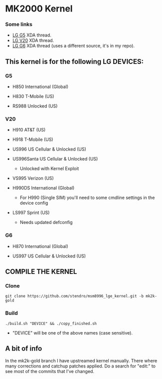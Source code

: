 MK2000 Kernel
=============

### Some links
* [LG G5] XDA thread.
* [LG V20] XDA thread.
* [LG G6] XDA thread (uses a different source, it's in my repo).

This kernel is for the following LG DEVICES:
-----------------------------------------------
### G5
- H850		International (Global)

* H830		T-Mobile (US)

* RS988		Unlocked (US)

### V20
- H910		AT&T (US)

* H918		T-Mobile (US)

* US996		US Cellular & Unlocked (US)

* US996Santa	US Cellular & Unlocked (US)
  * Unlocked with Kernel Exploit

* VS995		Verizon (US)

* H990DS	International (Global)
  * For H990 (Single SIM) you'll need to some cmdline settings in the device config

* LS997		Sprint (US)
  * Needs updated defconfig

### G6
- H870		International (Global)

* US997		US Cellular & Unlocked (US)

## COMPILE THE KERNEL

### Clone
	git clone https://github.com/stendro/msm8996_lge_kernel.git -b mk2k-gold

### Build
	./build.sh "DEVICE" && ./copy_finished.sh

* "DEVICE" will be one of the above names (case sensitive).

## A bit of info

In the mk2k-gold branch I have upstreamed kernel manually.
There where many corrections and catchup patches applied. Do a search for "edit:" to see most of the commits that I've changed.

[LG G5]: <https://forum.xda-developers.com/lg-g5/development/h850-mk2000-kernel-t3707822>
[LG V20]: <https://forum.xda-developers.com/v20/development/h918-h910-us996-ucl-mk2000-kernel-t3708330>
[LG G6]: <https://forum.xda-developers.com/lg-g6/development/us997-h870-mk2000-kernel-t3739494>

